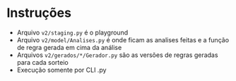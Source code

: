 # Instruções
- Arquivo `v2/staging.py` é o playground
- Arquivo `v2/model/Analises.py` é onde ficam as analises feitas e a função de regra gerada em cima da análise
- Arquivos `v2/gerados/*/Gerador.py` são as versões de regras geradas para cada sorteio
- Execução somente por CLI <arquivo>.py
